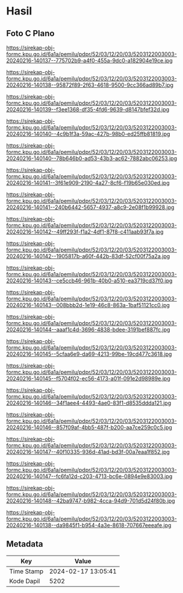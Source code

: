 # Hasil

## Foto C Plano

https://sirekap-obj-formc.kpu.go.id/6a1a/pemilu/pdpr/52/03/12/20/03/5203122003003-20240216-140137--775702b9-a4f0-455a-9dc0-a182904e19ce.jpg

https://sirekap-obj-formc.kpu.go.id/6a1a/pemilu/pdpr/52/03/12/20/03/5203122003003-20240216-140138--95872f89-2f63-4618-9500-9cc366ad89b7.jpg

https://sirekap-obj-formc.kpu.go.id/6a1a/pemilu/pdpr/52/03/12/20/03/5203122003003-20240216-140139--f3ee1368-df35-4fd6-9639-d8147bfef32d.jpg

https://sirekap-obj-formc.kpu.go.id/6a1a/pemilu/pdpr/52/03/12/20/03/5203122003003-20240216-140140--4c9b1f3a-59ac-427b-98b0-ed25ffb81819.jpg

https://sirekap-obj-formc.kpu.go.id/6a1a/pemilu/pdpr/52/03/12/20/03/5203122003003-20240216-140140--78b646b0-ad53-43b3-ac62-7882abc06253.jpg

https://sirekap-obj-formc.kpu.go.id/6a1a/pemilu/pdpr/52/03/12/20/03/5203122003003-20240216-140141--3f61e909-2190-4a27-8cf6-f19b65e030ed.jpg

https://sirekap-obj-formc.kpu.go.id/6a1a/pemilu/pdpr/52/03/12/20/03/5203122003003-20240216-140141--240b6442-5657-4937-a8c9-2e08f1b99928.jpg

https://sirekap-obj-formc.kpu.go.id/6a1a/pemilu/pdpr/52/03/12/20/03/5203122003003-20240216-140142--49ff293f-f1a2-4df1-87f8-c411aab93f7a.jpg

https://sirekap-obj-formc.kpu.go.id/6a1a/pemilu/pdpr/52/03/12/20/03/5203122003003-20240216-140142--1905817b-a60f-442b-83df-52cf00f75a2a.jpg

https://sirekap-obj-formc.kpu.go.id/6a1a/pemilu/pdpr/52/03/12/20/03/5203122003003-20240216-140143--ce5ccb46-961b-40b0-a510-ea3719cd37f0.jpg

https://sirekap-obj-formc.kpu.go.id/6a1a/pemilu/pdpr/52/03/12/20/03/5203122003003-20240216-140143--008bbb2d-1e19-46c8-863a-1baf51121cc0.jpg

https://sirekap-obj-formc.kpu.go.id/6a1a/pemilu/pdpr/52/03/12/20/03/5203122003003-20240216-140144--aaaf1c4d-3696-4838-bdee-3191bef887fc.jpg

https://sirekap-obj-formc.kpu.go.id/6a1a/pemilu/pdpr/52/03/12/20/03/5203122003003-20240216-140145--5cfaa6e9-da69-4213-99be-19cd477c3618.jpg

https://sirekap-obj-formc.kpu.go.id/6a1a/pemilu/pdpr/52/03/12/20/03/5203122003003-20240216-140145--f5704f02-ec56-4173-a01f-091e2d98989e.jpg

https://sirekap-obj-formc.kpu.go.id/6a1a/pemilu/pdpr/52/03/12/20/03/5203122003003-20240216-140146--34f1aee4-4493-4ae0-83f1-d8535ddda121.jpg

https://sirekap-obj-formc.kpu.go.id/6a1a/pemilu/pdpr/52/03/12/20/03/5203122003003-20240216-140146--857f09af-4bb5-487f-b200-aa7ce259c0c5.jpg

https://sirekap-obj-formc.kpu.go.id/6a1a/pemilu/pdpr/52/03/12/20/03/5203122003003-20240216-140147--40f10335-936d-41ad-bd3f-00a7eaa1f852.jpg

https://sirekap-obj-formc.kpu.go.id/6a1a/pemilu/pdpr/52/03/12/20/03/5203122003003-20240216-140147--fc6fa12d-c203-4713-bc6e-0894e9e83003.jpg

https://sirekap-obj-formc.kpu.go.id/6a1a/pemilu/pdpr/52/03/12/20/03/5203122003003-20240216-140148--42ba9747-b982-4cca-94d9-701d5d24f80b.jpg

https://sirekap-obj-formc.kpu.go.id/6a1a/pemilu/pdpr/52/03/12/20/03/5203122003003-20240216-140138--da9845f1-b954-4a3e-8618-707667eeeafe.jpg


## Metadata

| Key        | Value               |
| ---------- | ------------------- |
| Time Stamp | 2024-02-17 13:05:41 |
| Kode Dapil | 5202                |



